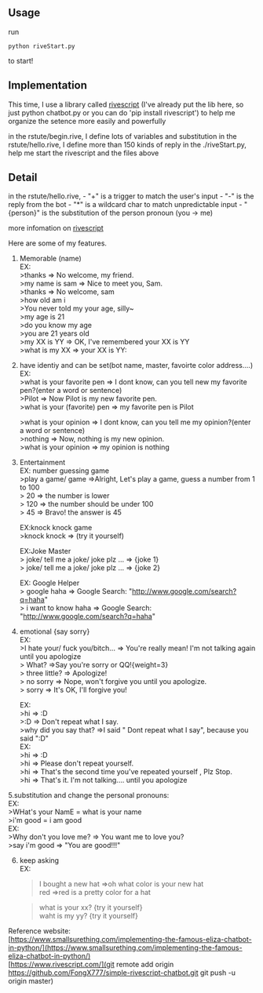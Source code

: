 ## Usage

run
```
python riveStart.py
```

to start!





## Implementation

This time, I use a library called [rivescript](https://www.rivescript.com/)
(I've already put the lib here, so just python chatbot.py
or you can do 'pip install rivescript')
to help me organize the setence more easily and powerfully 


in the rstute/begin.rive, I define lots of variables and substitution
in the rstute/hello.rive, I define more than 150 kinds of reply
in the ./riveStart.py, help me start the rivescript and the files above

## Detail

in the rstute/hello.rive,
	- "+" is a trigger to match the user's input
	- "-" is the reply from the bot
	- "\*" is a wildcard char to match unpredictable input
	- "{person}" is the substitution of the person pronoun (you -> me)
	
more infomation on [rivescript](https://www.rivescript.com/)

Here are some of my features.


1. Memorable (name)  
	EX:  
	\>thanks  => No welcome, my friend.  
	\>my name is sam => Nice to meet you, Sam.   
	\>thanks  => No welcome, sam   
	\>how old am i   
	\>You never told my your age, silly~    
	\>my age is 21    
	\>do you know my age  
	\>you are 21 years old  
	\>my XX is YY => OK, I've remembered your XX is YY  
    \>what is my XX => your XX is YY:  



2. have identiy and can be set(bot name, master, favoirte color address....)  
   EX:   
   \>what is your favorite pen => I dont know, can you tell new my favorite pen?(enter a word or sentence)  
   \>Pilot  => Now Pilot is my new favorite pen.  
   \>what is your (favorite) pen => my favorite pen is Pilot  

   \>what is your opinion => I dont know, can you tell me my opinion?(enter a word or sentence)  
   \>nothing  => Now, nothing is my new opinion.  
   \>what is your opinion => my opinion is nothing  

3. Entertainment  
	EX: number guessing game  
	\>play a game/ game =>Alright, Let's play a game, guess a number from 1 to 100  
	\> 20 => the number is lower   
	\> 120 => the number should be under 100   
	\> 45 => Bravo! the answer is 45   
	
	EX:knock knock game   
	\>knock knock => (try it yourself)   

	EX:Joke Master   
	\> joke/ tell me a joke/ joke plz ... => {joke 1}   
	\> joke/ tell me a joke/ joke plz ... => {joke 2}   

	EX: Google Helper   
	\> google haha => Google Search:  "http://www.google.com/search?q=haha"    
	\> i want to know haha => Google Search:  "http://www.google.com/search?q=haha"    

4. emotional {say sorry}   
	EX:    
	\>I hate your/ fuck you/bitch...  => You're really mean! I'm not talking again until you apologize   
	\> What? =>Say you're sorry or QQ!{weight=3}   
	\> three little? => Apologize!   
	\> no sorry   => Nope, won't forgive you until you apologize.   
	\> sorry    => It's OK, I'll forgive you!   
	
	EX:    
	\>hi => :D   
	\>:D => Don't repeat what I say.   
	\>why did you say that? =>I said " Dont repeat what I say", because you said ":D"   
	EX:   
	\>hi => :D   
	\>hi => Please don't repeat yourself.   
	\>hi =>  That's the second time you've repeated yourself , Plz Stop.   
	\>hi =>  That's it. I'm not talking.... until you apologize   

5.substitution and change the personal pronouns:    
   	EX:   
	>WHat's your NamE   =    what is your name   
   	>i'm good    		=    i am good   
    EX:    
	>Why don't you love me? => You want me to love you?   
	>say i'm good => "You are good!!!"   

6. keep asking   
	EX:   
	>I bought a new hat =>oh what color is your new hat   
	>red =>red is a pretty color for a hat   

	>what is your xx? {try it yourself}   
	>waht is my yy? {try it yourself}   


Reference website:   
	[https://www.smallsurething.com/implementing-the-famous-eliza-chatbot-in-python/](https://www.smallsurething.com/implementing-the-famous-eliza-chatbot-in-python/)   
	[https://www.rivescript.com/](git remote add origin https://github.com/FongX777/simple-rivescript-chatbot.git git push -u origin master)


